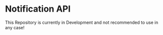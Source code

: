 # Notification API

This Repository is currently in Development and not recommended to use in any case!
